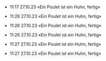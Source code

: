 
- 11:17 27.10.23 «Ein Poulet ist ein Huhn, fertig»

- 11:26 27.10.23 «Ein Poulet ist ein Huhn, fertig»
- 11:26 27.10.23 «Ein Poulet ist ein Huhn, fertig»
- 11:26 27.10.23 «Ein Poulet ist ein Huhn, fertig»
- 11:27 27.10.23 «Ein Poulet ist ein Huhn, fertig»
- 11:27 27.10.23 «Ein Poulet ist ein Huhn, fertig»